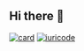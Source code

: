 ## Hi there 👋

<!--
**lulidsnn/lulidsnn** is a ✨ _special_ ✨ repository because its `README.md` (this file) appears on your GitHub profile.

Here are some ideas to get you started:

- 🔭 I’m currently working on ...
- 🌱 I’m currently learning ...
- 👯 I’m looking to collaborate on ...
- 🤔 I’m looking for help with ...
- 💬 Ask me about ...
- 📫 How to reach me: ...
- 😄 Pronouns: ...
- ⚡ Fun fact: ...
-->
[![card](https://github-readme-stats.vercel.app/api?username=lulidsnn&theme=dracula)](https://github.com/anuraghazra/github-readme-stats)
[![iuricode](https://github-readme-stats.vercel.app/api/top-langs/?username=lulidsnn&hide=html&layout=compact&theme=dracula)](https://github.com/anuraghazra/github-readme-stats)
